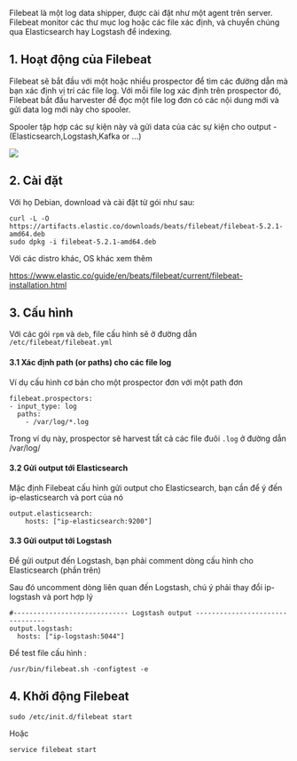 Filebeat là một log data shipper, được cài đặt như một agent trên server. Filebeat monitor các thư mục log hoặc các file xác định, và chuyển chúng qua Elasticsearch hay Logstash để indexing.

## 1. Hoạt động của Filebeat 

Filebeat sẽ bắt đầu với một hoặc nhiều prospector để tìm các đường dẫn mà bạn xác định vị trí các file log. Với mỗi file log xác định trên prospector đó, Filebeat bắt đầu harvester để đọc một file log đơn có các nội dung mới và gửi data log mới này cho spooler. 

Spooler tập hợp các sự kiện này và gửi data của các sự kiện cho output - (Elasticsearch,Logstash,Kafka or ...)

<img src="https://www.elastic.co/guide/en/beats/filebeat/current/images/filebeat.png">

## 2. Cài đặt 

Với họ Debian, download và cài đặt từ gói như sau:

	curl -L -O https://artifacts.elastic.co/downloads/beats/filebeat/filebeat-5.2.1-amd64.deb
	sudo dpkg -i filebeat-5.2.1-amd64.deb
	
Với các distro khác, OS khác xem thêm 

https://www.elastic.co/guide/en/beats/filebeat/current/filebeat-installation.html

## 3. Cấu hình 

Với các gói `rpm` và `deb`, file cấu hình sẽ ở đường dẫn `/etc/filebeat/filebeat.yml`

#### 3.1 Xác định path (or paths) cho các file log

Ví dụ cấu hình cơ bản cho một prospector đơn với một path đơn 

	filebeat.prospectors:
	- input_type: log
	  paths:
		- /var/log/*.log
		
Trong ví dụ này, prospector sẽ harvest tất cả các file đuôi `.log` ở đường dẫn /var/log/ 

#### 3.2 Gửi output tới Elasticsearch

Mặc định Filebeat cấu hình gửi output cho Elasticsearch, bạn cần để ý đến ip-elasticsearch và port của nó

	output.elasticsearch:
		hosts: ["ip-elasticsearch:9200"]
		
#### 3.3 Gửi output tới Logstash
Để gửi output đến Logstash, bạn phải comment dòng cấu hình cho Elasticsearch (phần trên)

Sau đó uncomment dòng liên quan đến Logstash, chú ý phải thay đổi ip-logstash và port hợp lý

	#----------------------------- Logstash output --------------------------------
	output.logstash:
	  hosts: ["ip-logstash:5044"]

Để test file cấu hình : 

	/usr/bin/filebeat.sh -configtest -e
	
## 4. Khởi động Filebeat

	sudo /etc/init.d/filebeat start
	
Hoặc

	service filebeat start 
